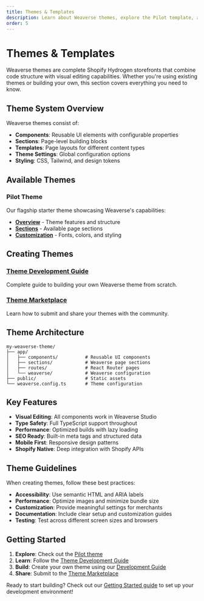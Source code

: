 ```yaml
---
title: Themes & Templates
description: Learn about Weaverse themes, explore the Pilot template, and discover how to create your own themes.
order: 5
---
```


# Themes & Templates

Weaverse themes are complete Shopify Hydrogen storefronts that combine code structure with visual editing capabilities. Whether you're using existing themes or building your own, this section covers everything you need to know.

## Theme System Overview

Weaverse themes consist of:

- **Components**: Reusable UI elements with configurable properties
- **Sections**: Page-level building blocks  
- **Templates**: Page layouts for different content types
- **Theme Settings**: Global configuration options
- **Styling**: CSS, Tailwind, and design tokens

## Available Themes

### Pilot Theme
Our flagship starter theme showcasing Weaverse's capabilities:

- **[Overview](/docs/themes-templates/pilot-theme-overview)** - Theme features and structure
- **[Sections](/docs/themes-templates/pilot-theme-sections)** - Available page sections  
- **[Customization](/docs/themes-templates/pilot-theme-customization)** - Fonts, colors, and styling

## Creating Themes

### [Theme Development Guide](/docs/themes-templates/creating-themes)
Complete guide to building your own Weaverse theme from scratch.

### [Theme Marketplace](/docs/themes-templates/theme-marketplace)
Learn how to submit and share your themes with the community.

## Theme Architecture

```
my-weaverse-theme/
├── app/
│   ├── components/          # Reusable UI components
│   ├── sections/            # Weaverse page sections
│   ├── routes/              # React Router pages
│   └── weaverse/            # Weaverse configuration
├── public/                  # Static assets
└── weaverse.config.ts       # Theme configuration
```

## Key Features

- **Visual Editing**: All components work in Weaverse Studio
- **Type Safety**: Full TypeScript support throughout
- **Performance**: Optimized builds with lazy loading
- **SEO Ready**: Built-in meta tags and structured data
- **Mobile First**: Responsive design patterns
- **Shopify Native**: Deep integration with Shopify APIs

## Theme Guidelines

When creating themes, follow these best practices:

- **Accessibility**: Use semantic HTML and ARIA labels
- **Performance**: Optimize images and minimize bundle size
- **Customization**: Provide meaningful settings for merchants
- **Documentation**: Include clear setup and customization guides
- **Testing**: Test across different screen sizes and browsers

## Getting Started

1. **Explore**: Check out the [Pilot theme](/docs/themes-templates/pilot-theme/overview)
2. **Learn**: Follow the [Theme Development Guide](/docs/themes-templates/creating-themes)
3. **Build**: Create your own theme using our [Development Guide](/docs/development-guide)
4. **Share**: Submit to the [Theme Marketplace](/docs/themes-templates/theme-marketplace)

Ready to start building? Check out our [Getting Started guide](/docs/getting-started) to set up your development environment!